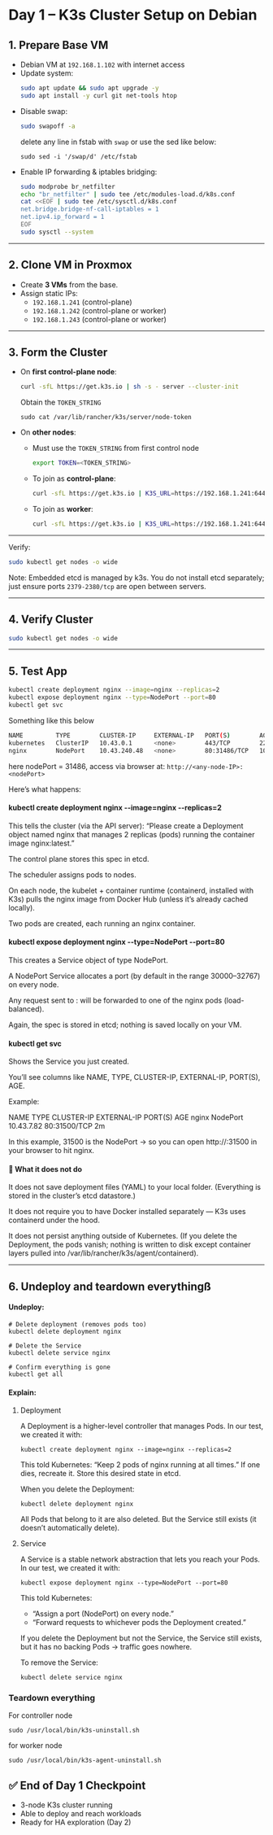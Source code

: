 # Day 1 – K3s Cluster Setup on Debian

## 1. Prepare Base VM
- Debian VM at `192.168.1.102` with internet access
- Update system:
  ```bash
  sudo apt update && sudo apt upgrade -y
  sudo apt install -y curl git net-tools htop
  ```
- Disable swap:
  ```bash
  sudo swapoff -a
  ```
  delete any line in fstab with `swap` or use the sed like below:
  ```
  sudo sed -i '/swap/d' /etc/fstab
  ```
- Enable IP forwarding & iptables bridging:
  ```bash
  sudo modprobe br_netfilter
  echo "br_netfilter" | sudo tee /etc/modules-load.d/k8s.conf
  cat <<EOF | sudo tee /etc/sysctl.d/k8s.conf
  net.bridge.bridge-nf-call-iptables = 1
  net.ipv4.ip_forward = 1
  EOF
  sudo sysctl --system
  ```

---

## 2. Clone VM in Proxmox
- Create **3 VMs** from the base.
- Assign static IPs:
  - `192.168.1.241` (control-plane)
  - `192.168.1.242` (control-plane or worker)
  - `192.168.1.243` (control-plane or worker)

---

## 3. Form the Cluster
- On **first control-plane node**:
  ```bash
  curl -sfL https://get.k3s.io | sh -s - server --cluster-init
  ```
  Obtain the `TOKEN_STRING`
  ```
  sudo cat /var/lib/rancher/k3s/server/node-token
  ```

- On **other nodes**:
  
  - Must use the `TOKEN_STRING` from first control node
    ```bash
    export TOKEN=<TOKEN_STRING>
    ```
  - To join as **control-plane**:
    ```bash
    curl -sfL https://get.k3s.io | K3S_URL=https://192.168.1.241:6443 K3S_TOKEN="$TOKEN" sh -s - server
    ```
    
  - To join as **worker**:
    ```bash
    curl -sfL https://get.k3s.io | K3S_URL=https://192.168.1.241:6443 K3S_TOKEN="$TOKEN" sh -
    ```

---

Verify:
```bash
sudo kubectl get nodes -o wide
```
Note: Embedded etcd is managed by k3s. You do not install etcd separately; just ensure ports `2379-2380/tcp` are open between servers.

---

## 4. Verify Cluster
```bash
sudo kubectl get nodes -o wide
```

---

## 5. Test App
```bash
kubectl create deployment nginx --image=nginx --replicas=2
kubectl expose deployment nginx --type=NodePort --port=80
kubectl get svc
```

Something like this below

```bash
NAME         TYPE        CLUSTER-IP     EXTERNAL-IP   PORT(S)        AGE
kubernetes   ClusterIP   10.43.0.1      <none>        443/TCP        22h
nginx        NodePort    10.43.240.48   <none>        80:31486/TCP   107s
```
here nodePort = 31486, access via browser at: `http://<any-node-IP>:<nodePort>`

Here’s what happens:

#### kubectl create deployment nginx --image=nginx --replicas=2

This tells the cluster (via the API server):
“Please create a Deployment object named nginx that manages 2 replicas (pods) running the container image nginx:latest.”

The control plane stores this spec in etcd.

The scheduler assigns pods to nodes.

On each node, the kubelet + container runtime (containerd, installed with K3s) pulls the nginx image from Docker Hub (unless it’s already cached locally).

Two pods are created, each running an nginx container.

#### kubectl expose deployment nginx --type=NodePort --port=80

This creates a Service object of type NodePort.

A NodePort Service allocates a port (by default in the range 30000–32767) on every node.

Any request sent to <nodeIP>:<nodePort> will be forwarded to one of the nginx pods (load-balanced).

Again, the spec is stored in etcd; nothing is saved locally on your VM.

#### kubectl get svc

Shows the Service you just created.

You’ll see columns like NAME, TYPE, CLUSTER-IP, EXTERNAL-IP, PORT(S), AGE.

Example:

NAME         TYPE       CLUSTER-IP   EXTERNAL-IP   PORT(S)        AGE
nginx        NodePort   10.43.7.82   <none>        80:31500/TCP   2m


In this example, 31500 is the NodePort → so you can open http://<any-node-IP>:31500 in your browser to hit nginx.

#### 🚫 What it does not do

It does not save deployment files (YAML) to your local folder.
(Everything is stored in the cluster’s etcd datastore.)

It does not require you to have Docker installed separately — K3s uses containerd under the hood.

It does not persist anything outside of Kubernetes.
(If you delete the Deployment, the pods vanish; nothing is written to disk except container layers pulled into /var/lib/rancher/k3s/agent/containerd).

---

## 6. Undeploy and teardown everythingß

#### Undeploy:
```
# Delete deployment (removes pods too)
kubectl delete deployment nginx

# Delete the Service
kubectl delete service nginx

# Confirm everything is gone
kubectl get all
```

#### Explain:

1. Deployment

    A Deployment is a higher-level controller that manages Pods.
    In our test, we created it with:
    ```
    kubectl create deployment nginx --image=nginx --replicas=2
    ```
    This told Kubernetes: “Keep 2 pods of nginx running at all times.” If one dies, recreate it. Store this desired state in etcd.

    When you delete the Deployment:
    ```
    kubectl delete deployment nginx
    ```

    All Pods that belong to it are also deleted. But the Service still exists (it doesn’t automatically delete).

2. Service

    A Service is a stable network abstraction that lets you reach your Pods. In our test, we created it with:
    ```
    kubectl expose deployment nginx --type=NodePort --port=80
    ```
    This told Kubernetes: 
    - “Assign a port (NodePort) on every node.” 
    - “Forward requests to whichever pods the Deployment created.”

    If you delete the Deployment but not the Service, the Service still exists, but it has no backing Pods → traffic goes nowhere.

    To remove the Service:
    ```
    kubectl delete service nginx
    ```

### Teardown everything
For controller node
```
sudo /usr/local/bin/k3s-uninstall.sh
```
for worker node
```
sudo /usr/local/bin/k3s-agent-uninstall.sh
```

## ✅ End of Day 1 Checkpoint
- 3-node K3s cluster running
- Able to deploy and reach workloads
- Ready for HA exploration (Day 2)

